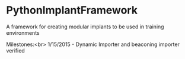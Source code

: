 # PythonImplantFramework
A framework for creating modular implants to be used in training environments

Milestones:<br\>
1/15/2015 - Dynamic Importer and beaconing importer verified
